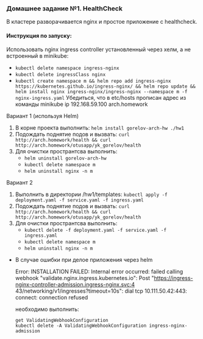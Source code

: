 ### Домашнее задание №1. HealthCheck

В кластере разворачивается nginx и простое приложение с healthcheck.

#### Инструкция по запуску:

Использовать nginx ingress controller установленный через хелм, а не встроенный в minikube:
- `kubectl delete namespace ingress-nginx`
- `kubectl delete ingressClass nginx`
- `kubectl create namespace m && helm repo add ingress-nginx https://kubernetes.github.io/ingress-nginx/ && helm repo update && helm install nginx ingress-nginx/ingress-nginx --namespace m -f nginx-ingress.yaml`
Убедиться, что в etc/hosts прописан адрес из команды minikube ip
  192.168.59.100 arch.homework
  
Вариант 1 (используя Helm)
1) В корне проекта выполнить: `helm install gorelov-arch-hw ./hw1`
2) Подождать поднятие подов и вызвать: `curl http://arch.homework/health && curl http://arch.homework/otusapp/yk_gorelov/health`
3) Для очистки пространтсва выполнить: 
   - `helm uninstall gorelov-arch-hw`
   - `kubectl delete namespace m`
   - `helm uninstall nginx -n m`
  
Вариант 2
1) Выполнить в директории /hw1/templates: `kubectl apply -f deployment.yaml -f service.yaml -f ingress.yaml`
2) Подождать поднятие подов и вызвать: `curl http://arch.homework/health && curl http://arch.homework/otusapp/yk_gorelov/health`
3) Для очистки пространтсва выполнить: 
   - `kubectl delete -f deployment.yaml -f service.yaml -f ingress.yaml`
   - `kubectl delete namespace m`
   - `helm uninstall nginx -n m`

- В случае ошибки при делое приложения через helm

  Error: INSTALLATION FAILED: Internal error occurred: failed calling webhook "validate.nginx.ingress.kubernetes.io": Post "https://ingress-nginx-controller-admission.ingress-nginx.svc:4
  43/networking/v1/ingresses?timeout=10s": dial tcp 10.111.50.42:443: connect: connection refused

  необходимо выполнить:
    ```
    get ValidatingWebhookConfiguration
    kubectl delete -A ValidatingWebhookConfiguration ingress-nginx-admission
    ```
